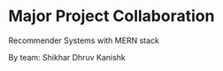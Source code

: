 # Major Project Collaboration

Recommender Systems with MERN stack

By team: 
Shikhar Dhruv
Kanishk
